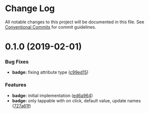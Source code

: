 # Change Log

All notable changes to this project will be documented in this file. See
[Conventional Commits](https://conventionalcommits.org) for commit guidelines.

# 0.1.0 (2019-02-01)

### Bug Fixes

-   **badge:** fixing attribute type ([c99ed15](https://github.com/jobvs/native-components/commit/c99ed15))

### Features

-   **badge:** initial implementation ([ed6a964](https://github.com/jobvs/native-components/commit/ed6a964))
-   **badge:** only tappable with on click, default value, update names
    ([727a61f](https://github.com/jobvs/native-components/commit/727a61f))
